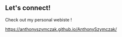 ## Let's connect!

Check out my personal webiste !

https://anthonyszymczak.github.io/AnthonySzymczak/
